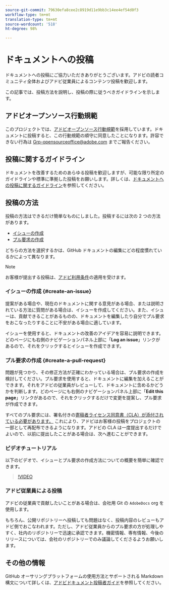 ```yaml
---
source-git-commit: 79630efa8cee2c8919d11e9bb3c14ee4ef54d0f3
workflow-type: tm+mt
translation-type: tm+mt
source-wordcount: '518'
ht-degree: 98%

---
```

# ドキュメントへの投稿

ドキュメントへの投稿にご協力いただきありがとうございます。アドビの読者コミュニティ全体およびアドビ従業員によるコンテンツ投稿を歓迎します。

この記事では、投稿方法を説明し、投稿の際に従うべきガイドラインを示します。

## アドビオープンソース行動規範

このプロジェクトでは、[アドビオープンソース行動規範](code-of-conduct.md)を採用しています。ドキュメントに投稿すると、この行動規範の順守に同意したことになります。許容できない行為は [Grp-opensourceoffice@adobe.com](mailto:Grp-opensourceoffice@adobe.com) までご報告ください。

## 投稿に関するガイドライン

ドキュメントを改善するためのあらゆる投稿を歓迎しますが、可能な限り所定のガイドラインや標準に準拠した投稿をお願いします。詳しくは、[ドキュメントへの投稿に関するガイドライン](guidelines.md)を参照してください。

## 投稿の方法

投稿の方法はできるだけ簡単なものにしました。投稿するには次の 2 つの方法があります。

* [イシューの作成](#create-an-issue)
* [プル要求の作成](#create-a-pull-request)

どちらの方法を選択するかは、GitHub ドキュメントの編集にどの程度慣れているかによって異なります。

>[!NOTE]
>
>お客様が提出する投稿は、[アドビ利用条件](https://www.adobe.com/jp/legal/terms.html)の適用を受けます。

### イシューの作成 {#create-an-issue}

提案がある場合や、現在のドキュメントに関する意見がある場合、または説明されている方法に質問がある場合は、イシューを作成してください。また、イシューは、貢献できることがあるものの、ドキュメントを編集したり自分でプル要求をおこなったりすることに不安がある場合に適しています。

イシューを使用すると、ドキュメントの改善のアイデアを容易に説明できます。どのページにも右側のナビゲーションパネル上部に「**Log an issue**」リンクがあるので、それをクリックするとイシューを作成できます。

### プル要求の作成 {#create-a-pull-request}

問題が見つかり、その修正方法が正確にわかっている場合は、プル要求の作成を検討してください。プル要求を使用すると、ドキュメントに編集を加えることができます。それをアドビの従業員がレビューして、ドキュメントに含めるかどうかを判断します。どのページにも右側のナビゲーションパネル上部に「**Edit this page**」リンクがあるので、それをクリックするだけで変更を提案し、プル要求が作成できます。

すべてのプル要求には、署名付きの[寄稿者ライセンス同意書（CLA）が添付されている必要があります。](https://opensource.adobe.com/cla.html) これにより、アドビはお客様の投稿をプロジェクトの一部として再配布できるようになります。アドビの CLA は一度提出するだけでよいので、以前に提出したことがある場合は、次へ進むことができます。

### ビデオチュートリアル

以下のビデオで、イシューとプル要求の作成方法についての概要を簡単に確認できます。

>[!VIDEO](https://video.tv.adobe.com/v/27069)

### アドビ従業員による投稿

アドビの従業員で貢献したいことがある場合は、会社用 Git の `AdobeDocs` org を使用します。

もちろん、公開リポジトリーへ投稿しても問題はなく、投稿内容のレビューもアドビ側でおこなわれます。ただし、アドビ従業員からのプル要求の方が処理しやすく、社内のリポジトリーで迅速に承認できます。機密情報、専有情報、今後のリリースについては、会社のリポジトリーでのみ議論してくださるようお願いします。

## その他の情報

GitHub オーサリングプラットフォームの使用方法とサポートされる Markdown 構文について詳しくは、[アドビドキュメント投稿者ガイド](https://experienceleague.adobe.com/docs/contributor/contributor-guide/introduction.html)を参照してください。
